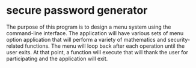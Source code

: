 # secure password generator
The purpose of this program is to design a menu system using the command-line interface. The application will have various sets of menu option application that will perform a variety of mathematics and security-related functions. The menu will loop back after each operation until the user exits. At that point, a function will execute that will thank the user for participating and the application will exit.
